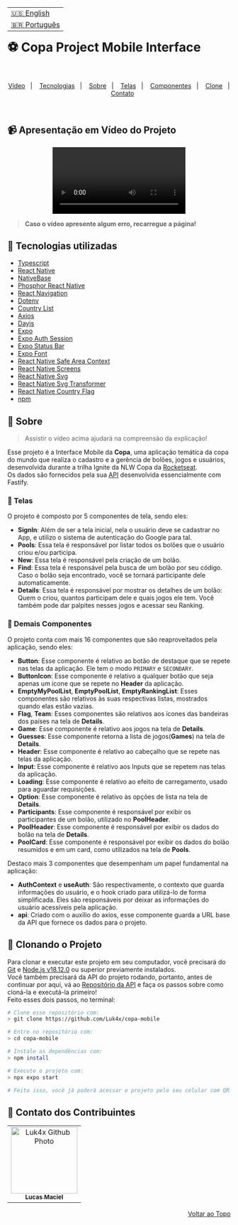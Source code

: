 <table align="right">
  <tr>
    <td>
      <a href="readme-en.md">🇺🇸 English</a>
    </td>
  </tr>
  <tr>
    <td>
      <a href="README.md">🇧🇷 Português</a>
    </td>
  </tr>
</table>
<br>

# ⚽ Copa Project Mobile Interface

<br>
<p align="center">
  <a href="#-apresentação-em-vídeo-do-projeto">Vídeo</a>&nbsp;&nbsp;&nbsp;|&nbsp;&nbsp;&nbsp;
  <a href="#-tecnologias-utilizadas">Tecnologias</a>&nbsp;&nbsp;&nbsp;|&nbsp;&nbsp;&nbsp;
  <a href="#-sobre">Sobre</a>&nbsp;&nbsp;&nbsp;|&nbsp;&nbsp;&nbsp;
  <a href="#-telas">Telas</a>&nbsp;&nbsp;&nbsp;|&nbsp;&nbsp;&nbsp;
  <a href="#-demais-componentes">Componentes</a>&nbsp;&nbsp;&nbsp;|&nbsp;&nbsp;&nbsp;
  <a href="#-clonando-o-projeto">Clone</a>&nbsp;&nbsp;&nbsp;|&nbsp;&nbsp;&nbsp;
  <a href="#-contato-dos-contribuintes">Contato</a>
</p>
<br>

## 📹 Apresentação em Vídeo do Projeto
<div align="center">
  <video src="https://user-images.githubusercontent.com/86276393/201728234-136afa4d-27c4-4060-b33a-0e0e6ac9d2bd.mp4" />
</div>

> **Caso o vídeo apresente algum erro, recarregue a página!**<br>

## 🚀 Tecnologias utilizadas

-   [Typescript](https://www.typescriptlang.org/)
-   [React Native](https://reactnative.dev/)
-   [NativeBase](https://nativebase.io/)
-   [Phosphor React Native](https://www.npmjs.com/package/phosphor-react-native)
-   [React Navigation](https://reactnavigation.org/)
-   [Dotenv](https://www.npmjs.com/package/dotenv)
-   [Country List](https://github.com/fannarsh/country-list)
-   [Axios](https://axios-http.com/docs/intro)
-   [Dayjs](https://day.js.org/)
-   [Expo](https://expo.dev/)
-   [Expo Auth Session](https://docs.expo.dev/versions/latest/sdk/auth-session/)
-   [Expo Status Bar](https://docs.expo.dev/versions/latest/sdk/status-bar/)
-   [Expo Font](https://docs.expo.dev/versions/latest/sdk/font/)
-   [React Native Safe Area Context](https://docs.expo.dev/versions/latest/sdk/safe-area-context/)
-   [React Native Screens](https://docs.expo.dev/versions/latest/sdk/screens/)
-   [React Native Svg](https://docs.expo.dev/versions/latest/sdk/svg/)
-   [React Native Svg Transformer](https://github.com/kristerkari/react-native-svg-transformer)
-   [React Native Country Flag](https://www.npmjs.com/package/react-native-country-flag)
-   [npm](https://www.npmjs.com/)

## 📝 Sobre

> Assistir o vídeo acima ajudará na compreensão da explicação!

Esse projeto é a Interface Mobile da **Copa**, uma aplicação temática da copa do mundo que realiza o cadastro e a gerência de bolões, jogos e usuários, desenvolvida durante a trilha Ignite da NLW Copa da [Rocketseat](https://www.rocketseat.com.br/).<br>
Os dados são fornecidos pela sua [API](https://github.com/Luk4x/copa-server) desenvolvida essencialmente com Fastify.<br>

### 📄 Telas

O projeto é composto por 5 componentes de tela, sendo eles:

  - **SignIn**: Além de ser a tela inicial, nela o usuário deve se cadastrar no App, e utilizo o sistema de autenticação do Google para tal.
  - **Pools**: Essa tela é responsável por listar todos os bolões que o usuário criou e/ou participa.
  - **New**: Essa tela é responsável pela criação de um bolão.
  - **Find**: Essa tela é responsável pela busca de um bolão por seu código. Caso o bolão seja encontrado, você se tornará participante dele automaticamente.
  - **Details**: Essa tela é responsável por mostrar os detalhes de um bolão: Quem o criou, quantos participam dele e quais jogos ele tem. Você também pode dar palpites nesses jogos e acessar seu Ranking.

### 📑 Demais Componentes

O projeto conta com mais 16 componentes que são reaproveitados pela aplicação, sendo eles:

- **Button**: Esse componente é relativo ao botão de destaque que se repete nas telas da aplicação. Ele tem o modo `PRIMARY` e `SECONDARY`.
- **ButtonIcon**: Esse componente é relativo a qualquer botão que seja apenas um ícone que se repete no **Header** da aplicação.
- **EmptyMyPoolList**, **EmptyPoolList**, **EmptyRankingList**: Esses componentes são relativos às suas respectivas listas, mostrados quando elas estão vazias.
- **Flag**, **Team**: Esses componentes são relativos aos ícones das bandeiras dos países na tela de **Details**.
- **Game**: Esse componente é relativo aos jogos na tela de **Details**.
- **Guesses**: Esse componente retorna a lista de jogos(**Games**) na tela de **Details**.
- **Header**: Esse componente é relativo ao cabeçalho que se repete nas telas da aplicação.
- **Input**: Esse componente é relativo aos Inputs que se repetem nas telas da aplicação.
- **Loading**: Esse componente é relativo ao efeito de carregamento, usado para aguardar requisições.
- **Option**: Esse componente é relativo às opções de lista na tela de **Details**.
- **Participants**: Esse componente é responsável por exibir os participantes de um bolão, utilizado no **PoolHeader**.
- **PoolHeader**: Esse componente é responsável por exibir os dados do bolão na tela de **Details**.
- **PoolCard**: Esse componente é responsável por exibir os dados do bolão resumidos e em um card, como utilizados na tela de **Pools**.

Destaco mais 3 componentes que desempenham um papel fundamental na aplicação:

- **AuthContext** e **useAuth**: São respectivamente, o contexto que guarda informações do usuário, e o hook criado para utilizá-lo de forma simplificada. Eles são responsáveis por deixar as informações do usuário acessíveis pela aplicação.
- **api**: Criado com o auxílio do axios, esse componente guarda a URL base da API que fornece os dados para o projeto.

## 📖 Clonando o Projeto

Para clonar e executar este projeto em seu computador, você precisará do [Git](https://git-scm.com/) e [Node.js v18.12.0](https://nodejs.org/en/) ou superior previamente instalados.<br>
Você também precisará da API do projeto rodando, portanto, antes de continuar por aqui, vá ao [Repositório da API](https://github.com/Luk4x/copa-server) e faça os passos sobre como cloná-la e executá-la primeiro!<br>
Feito esses dois passos, no terminal:

```bash
# Clone esse repositório com:
> git clone https://github.com/Luk4x/copa-mobile

# Entre no repositório com:
> cd copa-mobile

# Instale as dependências com:
> npm install

# Execute o projeto com:
> npx expo start

# Feito isso, você já poderá acessar o projeto pelo seu celular com QR Code que aparecerá no terminal! (ou por um link como: exp://192.168.0.112:19000)
```

## 🤝 Contato dos Contribuintes

<table>
  <tr>
    <td align="center">
      <a href="https://www.linkedin.com/in/lucasmacielf/">
        <img src="https://avatars.githubusercontent.com/Luk4x" width="150px;" alt="Luk4x Github Photo"/><br>
        <sub>
          <b>Lucas Maciel</b>
        </sub>
      </a>
    </td>
  </tr>
</table>

<p align="right">
  <a href="#-copa-project-mobile-interface">Voltar ao Topo</a>
</p>
